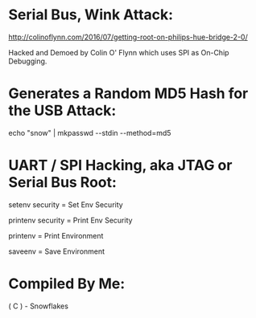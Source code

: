 # Serial Bus, Wink Attack:


http://colinoflynn.com/2016/07/getting-root-on-philips-hue-bridge-2-0/

Hacked and Demoed by Colin O' Flynn which uses SPI as On-Chip Debugging.


# Generates a Random MD5 Hash for the USB Attack:


echo "snow" | mkpasswd --stdin --method=md5




# UART / SPI Hacking, aka JTAG or Serial Bus Root:


setenv security = Set Env Security

printenv security = Print Env Security

printenv = Print Environment

saveenv = Save Environment



# Compiled By Me:

( C ) - Snowflakes
